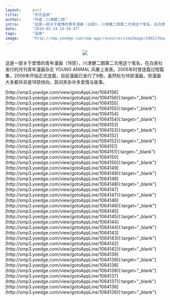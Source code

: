 ```yaml
---
layout:     post
title:      "恋花温泉"
author:     "作者：川津健二朗"
intro:      "这是一部关于爱情的青年漫画（18禁），川津健二朗第二次用这个笔名，在白泉社发行的月刊青年漫画杂志 YOUNG ANIMAL 风暴上发表。2005年时曾连载过短篇集，2006年开始正式连载，目前漫画已发行了9卷。虽然标为18禁漫画，但漫画大多都并非是18禁倾向，其间夹杂许多爱情与故事。"
date:       "2018-02-14 16:56:47"
tags:       "温泉"
image:      "http://smp.yoedge.com/smp-app/resource/viewImage/1002176appline.png"
---
```

<div style="text-align: center">
<p><img src="http://smp.yoedge.com/smp-app/resource/viewImage/1002176appline.png"/></p>
</div>
<p class="post-meta">
<span>这是一部关于爱情的青年漫画（18禁），川津健二朗第二次用这个笔名，在白泉社发行的月刊青年漫画杂志 YOUNG ANIMAL 风暴上发表。2005年时曾连载过短篇集，2006年开始正式连载，目前漫画已发行了9卷。虽然标为18禁漫画，但漫画大多都并非是18禁倾向，其间夹杂许多爱情与故事。</span>
</p>
[http://smp3.yoedge.com/view/gotoAppLine/1064156](http://smp3.yoedge.com/view/gotoAppLine/1064156){:target="_blank"}
[http://smp3.yoedge.com/view/gotoAppLine/1064155](http://smp3.yoedge.com/view/gotoAppLine/1064155){:target="_blank"}
[http://smp3.yoedge.com/view/gotoAppLine/1064154](http://smp3.yoedge.com/view/gotoAppLine/1064154){:target="_blank"}
[http://smp3.yoedge.com/view/gotoAppLine/1064153](http://smp3.yoedge.com/view/gotoAppLine/1064153){:target="_blank"}
[http://smp3.yoedge.com/view/gotoAppLine/1064152](http://smp3.yoedge.com/view/gotoAppLine/1064152){:target="_blank"}
[http://smp3.yoedge.com/view/gotoAppLine/1064151](http://smp3.yoedge.com/view/gotoAppLine/1064151){:target="_blank"}
[http://smp3.yoedge.com/view/gotoAppLine/1064150](http://smp3.yoedge.com/view/gotoAppLine/1064150){:target="_blank"}
[http://smp3.yoedge.com/view/gotoAppLine/1064149](http://smp3.yoedge.com/view/gotoAppLine/1064149){:target="_blank"}
[http://smp3.yoedge.com/view/gotoAppLine/1064148](http://smp3.yoedge.com/view/gotoAppLine/1064148){:target="_blank"}
[http://smp3.yoedge.com/view/gotoAppLine/1064147](http://smp3.yoedge.com/view/gotoAppLine/1064147){:target="_blank"}
[http://smp3.yoedge.com/view/gotoAppLine/1064146](http://smp3.yoedge.com/view/gotoAppLine/1064146){:target="_blank"}
[http://smp3.yoedge.com/view/gotoAppLine/1064145](http://smp3.yoedge.com/view/gotoAppLine/1064145){:target="_blank"}
[http://smp3.yoedge.com/view/gotoAppLine/1064144](http://smp3.yoedge.com/view/gotoAppLine/1064144){:target="_blank"}
[http://smp3.yoedge.com/view/gotoAppLine/1064143](http://smp3.yoedge.com/view/gotoAppLine/1064143){:target="_blank"}
[http://smp3.yoedge.com/view/gotoAppLine/1064142](http://smp3.yoedge.com/view/gotoAppLine/1064142){:target="_blank"}
[http://smp3.yoedge.com/view/gotoAppLine/1064139](http://smp3.yoedge.com/view/gotoAppLine/1064139){:target="_blank"}
[http://smp3.yoedge.com/view/gotoAppLine/1064138](http://smp3.yoedge.com/view/gotoAppLine/1064138){:target="_blank"}
[http://smp3.yoedge.com/view/gotoAppLine/1064137](http://smp3.yoedge.com/view/gotoAppLine/1064137){:target="_blank"}
[http://smp3.yoedge.com/view/gotoAppLine/1064136](http://smp3.yoedge.com/view/gotoAppLine/1064136){:target="_blank"}


